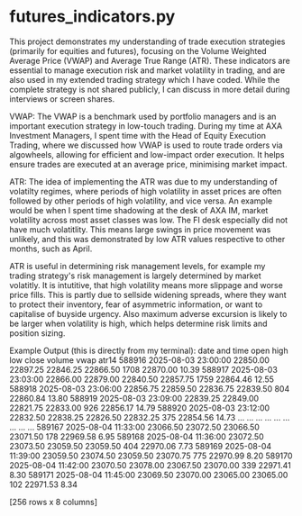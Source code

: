 # futures_indicators.py
This project demonstrates my understanding of trade execution strategies (primarily for equities and futures), focusing on the Volume Weighted Average Price (VWAP) and Average True Range (ATR). These indicators are essential to manage execution risk and market volatility in trading, and are also used in my extended trading strategy which I have coded. While the complete strategy is not shared publicly, I can discuss in more detail during interviews or screen shares.

VWAP: The VWAP is a benchmark used by portfolio managers and is an important execution strategy in low-touch trading. During my time at AXA Investment Managers, I spent time with the Head of Equity Execution Trading, where we discussed how VWAP is used to route trade orders via algowheels, allowing for efficient and low-impact order execution. It helps ensure trades are executed at an average price, minimising market impact.

ATR: The idea of implementing the ATR was due to my understanding of volatilty regimes, where periods of high volatility in asset prices are often followed by other periods of high volatility, and vice versa. An example would be when I spent time shadowing at the desk of AXA IM, market volatility across most asset classes was low. The FI desk especially did not have much volatitlity. This means large swings in price movement was unlikely, and this was demonstrated by low ATR values respective to other months, such as April.

ATR is useful in determining risk management levels, for example my trading strategy's risk management is largely determined by market volatitly. It is intutitive, that high volatility means more slippage and worse price fills. This is partly due to sellside widening spreads, where they want to protect their inventory, fear of asymmetric information, or want to capitalise of buyside urgency. Also maximum adverse excursion is likely to be larger when volatility is high, which helps determine risk limits and position sizing.

Example Output (this is directly from my terminal):
  date and time      open      high       low     close  volume      vwap  atr14
588916 2025-08-03 23:00:00  22850.00  22897.25  22846.25  22866.50    1708  22870.00  10.39
588917 2025-08-03 23:03:00  22866.00  22879.00  22840.50  22857.75    1759  22864.46  12.55
588918 2025-08-03 23:06:00  22856.75  22859.50  22836.75  22839.50     804  22860.84  13.80
588919 2025-08-03 23:09:00  22839.25  22849.00  22821.75  22833.00     926  22856.17  14.79
588920 2025-08-03 23:12:00  22832.50  22838.25  22826.50  22832.25     375  22854.56  14.73
...                    ...       ...       ...       ...       ...     ...       ...    ...
589167 2025-08-04 11:33:00  23066.50  23072.50  23066.50  23071.50     178  22969.58   6.95
589168 2025-08-04 11:36:00  23072.50  23073.50  23059.50  23059.50     404  22970.06   7.73
589169 2025-08-04 11:39:00  23059.50  23074.50  23059.50  23070.75     775  22970.99   8.20
589170 2025-08-04 11:42:00  23070.50  23078.00  23067.50  23070.00     339  22971.41   8.30
589171 2025-08-04 11:45:00  23069.50  23070.00  23065.00  23065.00     102  22971.53   8.34

[256 rows x 8 columns]

